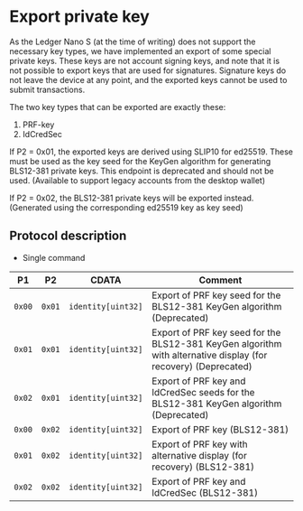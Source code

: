 # Export private key

As the Ledger Nano S (at the time of writing) does not support the necessary key types, we have implemented an export
of some special private keys. These keys are not account signing keys, and note that it is not possible to export keys that are used for signatures. 
Signature keys do not leave the device at any point, and the exported keys cannot be used to submit transactions.

The two key types that can be exported are exactly these:

1. PRF-key
1. IdCredSec

If P2 = 0x01, the exported keys are derived using SLIP10 for ed25519. 
These must be used as the key seed for the KeyGen algorithm for generating BLS12-381 private keys.
This endpoint is deprecated and should not be used. (Available to support legacy accounts from the desktop wallet)

If P2 = 0x02, the BLS12-381 private keys will be exported instead. (Generated using the corresponding ed25519 key as key seed)

## Protocol description

* Single command

| P1 | P2 | CDATA | Comment |
|--------|--------|------------|----|
| `0x00` | `0x01` | `identity[uint32]` | Export of PRF key seed for the BLS12-381 KeyGen algorithm (Deprecated) |
| `0x01` | `0x01` | `identity[uint32]` | Export of PRF key seed for the BLS12-381 KeyGen algorithm with alternative display (for recovery) (Deprecated) |
| `0x02` | `0x01` | `identity[uint32]` | Export of PRF key and IdCredSec seeds for the BLS12-381 KeyGen algorithm (Deprecated) |
| `0x00` | `0x02` | `identity[uint32]` | Export of PRF key (BLS12-381) |
| `0x01` | `0x02` | `identity[uint32]` | Export of PRF key with alternative display (for recovery) (BLS12-381) |
| `0x02` | `0x02` | `identity[uint32]` | Export of PRF key and IdCredSec (BLS12-381) |
